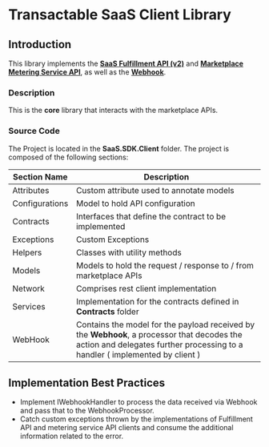 # Transactable SaaS Client Library

## Introduction

This library implements the **[SaaS Fulfillment API (v2)](https://docs.microsoft.com/en-us/azure/marketplace/partner-center-portal/pc-saas-fulfillment-api-v2)** and **[Marketplace Metering Service API](https://docs.microsoft.com/en-us/azure/marketplace/partner-center-portal/marketplace-metering-service-apis)**, as well as the **[Webhook](https://docs.microsoft.com/en-us/azure/marketplace/partner-center-portal/pc-saas-fulfillment-api-v2#implementing-a-webhook-on-the-saas-service)**.

### Description

This is the **core** library that interacts with the marketplace APIs.

### Source Code

The Project is located in the **SaaS.SDK.Client** folder. The project is composed of the following sections:

| Section Name | Description |
| --- | --- |  
| Attributes | Custom attribute used to annotate models |
| Configurations | Model to hold API configuration |
| Contracts | Interfaces that define the contract to be implemented |
| Exceptions | Custom Exceptions |
| Helpers | Classes with utility methods |
| Models | Models to hold the request / response to / from marketplace APIs |
| Network | Comprises rest client implementation|
| Services | Implementation for the contracts defined in **Contracts** folder |
| WebHook | Contains the model for the payload received by the **Webhook**, a processor that decodes the action and delegates further processing to a handler ( implemented by client ) |

## Implementation Best Practices

- Implement IWebhookHandler to process the data received via Webhook and pass that to the WebhookProcessor.
- Catch custom exceptions thrown by the implementations of Fulfillment API and metering service API clients and consume the additional information related to the error.
